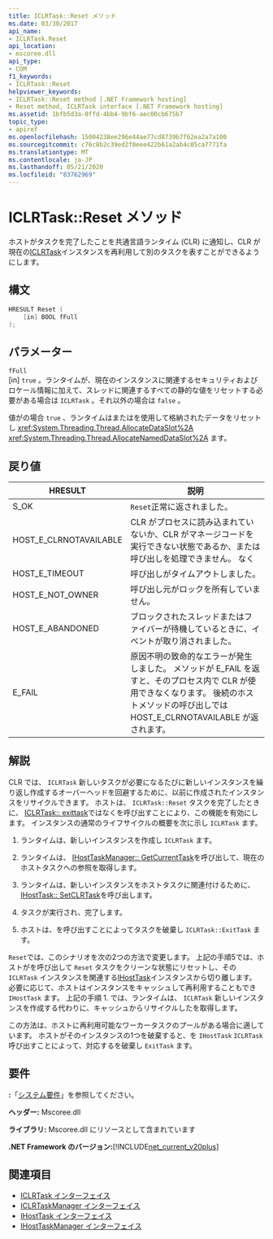 ```yaml
---
title: ICLRTask::Reset メソッド
ms.date: 03/30/2017
api_name:
- ICLRTask.Reset
api_location:
- mscoree.dll
api_type:
- COM
f1_keywords:
- ICLRTask::Reset
helpviewer_keywords:
- ICLRTask::Reset method [.NET Framework hosting]
- Reset method, ICLRTask interface [.NET Framework hosting]
ms.assetid: 1bfb5d3a-0ffd-4bb4-9bf6-aec00cb675b7
topic_type:
- apiref
ms.openlocfilehash: 15004238ee296e44ae77cd8739b7f62ea2a7a100
ms.sourcegitcommit: c76c8b2c39ed2f0eee422b61a2ab4c05ca7771fa
ms.translationtype: MT
ms.contentlocale: ja-JP
ms.lasthandoff: 05/21/2020
ms.locfileid: "83762969"
---
```

# <a name="iclrtaskreset-method"></a>ICLRTask::Reset メソッド
ホストがタスクを完了したことを共通言語ランタイム (CLR) に通知し、CLR が現在の[ICLRTask](iclrtask-interface.md)インスタンスを再利用して別のタスクを表すことができるようにします。  
  
## <a name="syntax"></a>構文  
  
```cpp  
HRESULT Reset (  
    [in] BOOL fFull  
);  
```  
  
## <a name="parameters"></a>パラメーター  
 `fFull`  
 [in] `true` 。ランタイムが、現在のインスタンスに関連するセキュリティおよびロケール情報に加えて、スレッドに関連するすべての静的な値をリセットする必要がある場合は `ICLRTask` 。それ以外の場合は `false` 。  
  
 値がの場合 `true` 、ランタイムはまたはを使用して格納されたデータをリセットし <xref:System.Threading.Thread.AllocateDataSlot%2A> <xref:System.Threading.Thread.AllocateNamedDataSlot%2A> ます。  
  
## <a name="return-value"></a>戻り値  
  
|HRESULT|説明|  
|-------------|-----------------|  
|S_OK|`Reset`正常に返されました。|  
|HOST_E_CLRNOTAVAILABLE|CLR がプロセスに読み込まれていないか、CLR がマネージコードを実行できない状態であるか、または呼び出しを処理できません。 なく|  
|HOST_E_TIMEOUT|呼び出しがタイムアウトしました。|  
|HOST_E_NOT_OWNER|呼び出し元がロックを所有していません。|  
|HOST_E_ABANDONED|ブロックされたスレッドまたはファイバーが待機しているときに、イベントが取り消されました。|  
|E_FAIL|原因不明の致命的なエラーが発生しました。 メソッドが E_FAIL を返すと、そのプロセス内で CLR が使用できなくなります。 後続のホストメソッドの呼び出しでは HOST_E_CLRNOTAVAILABLE が返されます。|  
  
## <a name="remarks"></a>解説  
 CLR では、 `ICLRTask` 新しいタスクが必要になるたびに新しいインスタンスを繰り返し作成するオーバーヘッドを回避するために、以前に作成されたインスタンスをリサイクルできます。 ホストは、 `ICLRTask::Reset` タスクを完了したときに、 [ICLRTask:: exittask](iclrtask-exittask-method.md)ではなくを呼び出すことにより、この機能を有効にします。 インスタンスの通常のライフサイクルの概要を次に示し `ICLRTask` ます。  
  
1. ランタイムは、新しいインスタンスを作成し `ICLRTask` ます。  
  
2. ランタイムは、 [IHostTaskManager:: GetCurrentTask](ihosttaskmanager-getcurrenttask-method.md)を呼び出して、現在のホストタスクへの参照を取得します。  
  
3. ランタイムは、新しいインスタンスをホストタスクに関連付けるために、 [IHostTask:: SetCLRTask](ihosttask-setclrtask-method.md)を呼び出します。  
  
4. タスクが実行され、完了します。  
  
5. ホストは、を呼び出すことによってタスクを破棄し `ICLRTask::ExitTask` ます。  
  
 `Reset`では、このシナリオを次の2つの方法で変更します。 上記の手順5では、ホストがを呼び出して `Reset` タスクをクリーンな状態にリセットし、その `ICLRTask` インスタンスを関連する[IHostTask](ihosttask-interface.md)インスタンスから切り離します。 必要に応じて、ホストはインスタンスをキャッシュして再利用することもでき `IHostTask` ます。 上記の手順 1. では、ランタイムは、 `ICLRTask` 新しいインスタンスを作成する代わりに、キャッシュからリサイクルしたを取得します。  
  
 この方法は、ホストに再利用可能なワーカータスクのプールがある場合に適しています。 ホストがそのインスタンスの1つを破棄すると、を `IHostTask` `ICLRTask` 呼び出すことによって、対応するを破棄し `ExitTask` ます。  
  
## <a name="requirements"></a>要件  
 **:**「[システム要件](../../get-started/system-requirements.md)」を参照してください。  
  
 **ヘッダー:** Mscoree.dll  
  
 **ライブラリ:** Mscoree.dll にリソースとして含まれています  
  
 **.NET Framework のバージョン:**[!INCLUDE[net_current_v20plus](../../../../includes/net-current-v20plus-md.md)]  
  
## <a name="see-also"></a>関連項目

- [ICLRTask インターフェイス](iclrtask-interface.md)
- [ICLRTaskManager インターフェイス](iclrtaskmanager-interface.md)
- [IHostTask インターフェイス](ihosttask-interface.md)
- [IHostTaskManager インターフェイス](ihosttaskmanager-interface.md)
